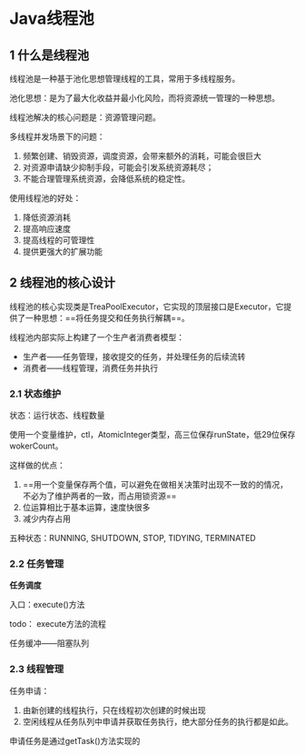 # Java线程池

## 1 什么是线程池

线程池是一种基于池化思想管理线程的工具，常用于多线程服务。

池化思想：是为了最大化收益并最小化风险，而将资源统一管理的一种思想。

线程池解决的核心问题是：资源管理问题。

多线程并发场景下的问题：

1. 频繁创建、销毁资源，调度资源，会带来额外的消耗，可能会很巨大
2. 对资源申请缺少抑制手段，可能会引发系统资源耗尽；
3. 不能合理管理系统资源，会降低系统的稳定性。

使用线程池的好处：

1. 降低资源消耗
2. 提高响应速度
3. 提高线程的可管理性
4. 提供更强大的扩展功能

## 2 线程池的核心设计

线程池的核心实现类是TreaPoolExecutor，它实现的顶层接口是Executor，它提供了一种思想：==将任务提交和任务执行解耦==。

线程池内部实际上构建了一个生产者消费者模型：

- 生产者——任务管理，接收提交的任务，并处理任务的后续流转
- 消费者——线程管理，消费任务并执行

### 2.1 状态维护

状态：运行状态、线程数量

使用一个变量维护，ctl，AtomicInteger类型，高三位保存runState，低29位保存wokerCount。

这样做的优点：

1. ==用一个变量保存两个值，可以避免在做相关决策时出现不一致的的情况，不必为了维护两者的一致，而占用锁资源==
2. 位运算相比于基本运算，速度快很多
3. 减少内存占用

五种状态：RUNNING, SHUTDOWN, STOP, TIDYING, TERMINATED

### 2.2 任务管理

**任务调度**

入口：execute()方法

todo： execute方法的流程

任务缓冲——阻塞队列

### 2.3 线程管理

任务申请：

1. 由新创建的线程执行，只在线程初次创建的时候出现
2. 空闲线程从任务队列中申请并获取任务执行，绝大部分任务的执行都是如此。

申请任务是通过getTask()方法实现的

